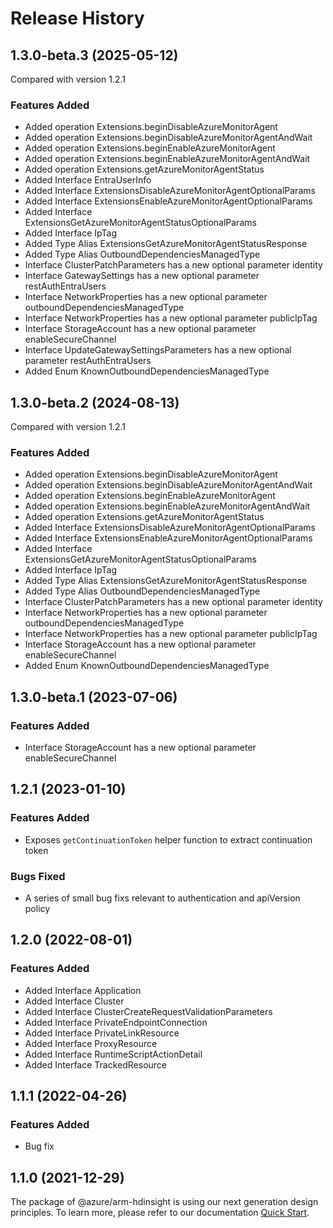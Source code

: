 # Release History
    
## 1.3.0-beta.3 (2025-05-12)
Compared with version 1.2.1
    
### Features Added

  - Added operation Extensions.beginDisableAzureMonitorAgent
  - Added operation Extensions.beginDisableAzureMonitorAgentAndWait
  - Added operation Extensions.beginEnableAzureMonitorAgent
  - Added operation Extensions.beginEnableAzureMonitorAgentAndWait
  - Added operation Extensions.getAzureMonitorAgentStatus
  - Added Interface EntraUserInfo
  - Added Interface ExtensionsDisableAzureMonitorAgentOptionalParams
  - Added Interface ExtensionsEnableAzureMonitorAgentOptionalParams
  - Added Interface ExtensionsGetAzureMonitorAgentStatusOptionalParams
  - Added Interface IpTag
  - Added Type Alias ExtensionsGetAzureMonitorAgentStatusResponse
  - Added Type Alias OutboundDependenciesManagedType
  - Interface ClusterPatchParameters has a new optional parameter identity
  - Interface GatewaySettings has a new optional parameter restAuthEntraUsers
  - Interface NetworkProperties has a new optional parameter outboundDependenciesManagedType
  - Interface NetworkProperties has a new optional parameter publicIpTag
  - Interface StorageAccount has a new optional parameter enableSecureChannel
  - Interface UpdateGatewaySettingsParameters has a new optional parameter restAuthEntraUsers
  - Added Enum KnownOutboundDependenciesManagedType
    
    
## 1.3.0-beta.2 (2024-08-13)
Compared with version 1.2.1
    
### Features Added

  - Added operation Extensions.beginDisableAzureMonitorAgent
  - Added operation Extensions.beginDisableAzureMonitorAgentAndWait
  - Added operation Extensions.beginEnableAzureMonitorAgent
  - Added operation Extensions.beginEnableAzureMonitorAgentAndWait
  - Added operation Extensions.getAzureMonitorAgentStatus
  - Added Interface ExtensionsDisableAzureMonitorAgentOptionalParams
  - Added Interface ExtensionsEnableAzureMonitorAgentOptionalParams
  - Added Interface ExtensionsGetAzureMonitorAgentStatusOptionalParams
  - Added Interface IpTag
  - Added Type Alias ExtensionsGetAzureMonitorAgentStatusResponse
  - Added Type Alias OutboundDependenciesManagedType
  - Interface ClusterPatchParameters has a new optional parameter identity
  - Interface NetworkProperties has a new optional parameter outboundDependenciesManagedType
  - Interface NetworkProperties has a new optional parameter publicIpTag
  - Interface StorageAccount has a new optional parameter enableSecureChannel
  - Added Enum KnownOutboundDependenciesManagedType
    
    
## 1.3.0-beta.1 (2023-07-06)
    
### Features Added

  - Interface StorageAccount has a new optional parameter enableSecureChannel
    
## 1.2.1 (2023-01-10)

### Features Added

  - Exposes `getContinuationToken` helper function to extract continuation token

### Bugs Fixed

  - A series of small bug fixs relevant to authentication and apiVersion policy

## 1.2.0 (2022-08-01)

### Features Added

  - Added Interface Application
  - Added Interface Cluster
  - Added Interface ClusterCreateRequestValidationParameters
  - Added Interface PrivateEndpointConnection
  - Added Interface PrivateLinkResource
  - Added Interface ProxyResource
  - Added Interface RuntimeScriptActionDetail
  - Added Interface TrackedResource
    
## 1.1.1 (2022-04-26)

### Features Added

  - Bug fix

## 1.1.0 (2021-12-29)

The package of @azure/arm-hdinsight is using our next generation design principles. To learn more, please refer to our documentation [Quick Start](https://aka.ms/azsdk/js/mgmt/quickstart).
